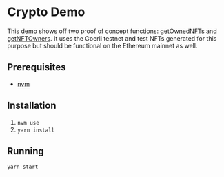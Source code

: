 # Crypto Demo

This demo shows off two proof of concept functions: [getOwnedNFTs](src/getOwnedNFTs.ts) and [getNFTOwners](src/getNFTOwners.ts). It uses the Goerli testnet and test NFTs generated for this purpose but should be functional on the Ethereum mainnet as well.

## Prerequisites

* [nvm](https://github.com/nvm-sh/nvm#installing-and-updating)

## Installation

1. `nvm use`
2. `yarn install`

## Running

`yarn start`